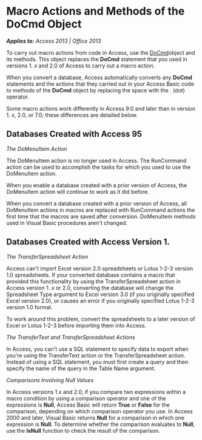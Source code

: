 
# Macro Actions and Methods of the DoCmd Object

 _**Applies to:** Access 2013 | Office 2013_

To carry out macro actions from code in Access, use the  [DoCmd](3ce44cca-9979-0a1e-9787-079a52ce528f.md)object and its methods. This object replaces the  **DoCmd** statement that you used in versions 1. _x_ and 2.0 of Access to carry out a macro action.

When you convert a database, Access automatically converts any  **DoCmd** statements and the actions that they carried out in your Access Basic code to methods of the **DoCmd** object by replacing the space with the . (dot) operator.

Some macro actions work differently in Access 9.0 and later than in version 1. _x_, 2.0, or 7.0; these differences are detailed below.

## Databases Created with Access 95

 _The DoMenuItem Action_

The DoMenuItem action is no longer used in Access. The RunCommand action can be used to accomplish the tasks for which you used to use the DoMenuItem action.

When you enable a database created with a prior version of Access, the DoMenuItem action will continue to work as it did before.

When you convert a database created with a prior version of Access, all DoMenuItem actions in macros are replaced with RunCommand actions the first time that the macros are saved after conversion. DoMenuItem methods used in Visual Basic procedures aren't changed.


## Databases Created with Access Version 1.

 _The TransferSpreadsheet Action_

Access can't import Excel version 2.0 spreadsheets or Lotus 1-2-3 version 1.0 spreadsheets. If your converted database contains a macro that provided this functionality by using the TransferSpreadsheet action in Access version 1. _x_ or 2.0, converting the database will change the Spreadsheet Type argument to Excel version 3.0 (if you originally specified Excel version 2.0), or causes an error if you originally specified Lotus 1-2-3 version 1.0 format.

To work around this problem, convert the spreadsheets to a later version of Excel or Lotus 1-2-3 before importing them into Access.

 _The TransferText and TransferSpreadsheet Actions_

In Access, you can't use a SQL statement to specify data to export when you're using the TransferText action or the TransferSpreadsheet action. Instead of using a SQL statement, you must first create a query and then specify the name of the query in the Table Name argument.

 _Comparisons Involving Null Values_

In Access versions 1.x and 2.0, if you compare two expressions within a macro condition by using a comparison operator and one of the expressions is  **Null**, Access Basic will return  **True** or **False** for the comparison, depending on which comparison operator you use. In Access 2000 and later, Visual Basic returns **Null** for a comparison in which one expression is **Null**. To determine whether the comparison evaluates to  **Null**, use the  **IsNull** function to check the result of the comparison.

